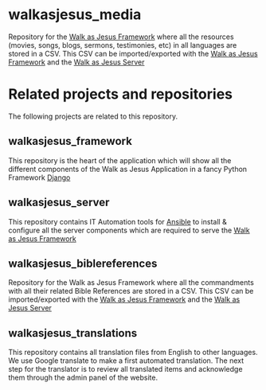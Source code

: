 # walkasjesus_media
Repository for the [Walk as Jesus Framework](https://github.com/walkasjesus/walkasjesus_framework) where all the resources (movies, songs, blogs, sermons, testimonies, etc) in all languages are stored in a CSV. This CSV can be imported/exported with the [Walk as Jesus Framework](https://github.com/walkasjesus/walkasjesus_framework) and the [Walk as Jesus Server](https://github.com/walkasjesus/walkasjesus_server)

# Related projects and repositories
The following projects are related to this repository.

## walkasjesus_framework
This repository is the heart of the application which will show all the different components of the Walk as Jesus Application in a fancy Python Framework [Django](https://www.djangoproject.com/)

## walkasjesus_server
This repository contains IT Automation tools for [Ansible](https://docs.ansible.com/ansible/latest/index.html) to install & configure all the server components which are required to serve the [Walk as Jesus Framework](https://github.com/walkasjesus/walkasjesus_framework)

## walkasjesus_biblereferences
Repository for the Walk as Jesus Framework where all the commandments with all their related Bible References are stored in a CSV. This CSV can be imported/exported with the [Walk as Jesus Framework](https://github.com/walkasjesus/walkasjesus_framework) and the [Walk as Jesus Server](https://github.com/walkasjesus/walkasjesus_server)

## walkasjesus_translations
This repository contains all translation files from English to other languages. We use Google translate to make a first automated translation. The next step for the translator is to review all translated items and acknowledge them through the admin panel of the website. 
